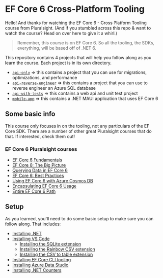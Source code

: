 # EF Core 6 Cross-Platform Tooling

Hello! And thanks for watching the EF Core 6 - Cross Platform Tooling course from Pluralsight. (And if you stumbled across this repo & want to watch the course? Head on over here to give it a whirl.)

> Remember, this course is on EF Core 6. So all the tooling, the SDKs, everything, will be based off of .NET 6.

This repository contains 4 projects that will help you follow along as you learn the course. Each project is in its own directory.

* [`api-only`](/api-only/GlobalTicket.Events.Api/) => this contains a project that you can use for migrations, optimizations, and performance
* [`api-reverse-engineer`](/api-reverse-engineer/GlobalTicket.Events.Api/) => this contains a project that you can use to reverse engineer an Azure SQL database
* [`api-with-tests`](/api-with-tests/GlobalTicket.Events/) => this contains a web api and unit test project
* [`mobile-app`](/mobile-app/) => this contains a .NET MAUI application that uses EF Core 6

## Some basic info

This course only focuses in on the tooling, not any particulars of the EF Core SDK. There are a number of other great Pluralsight courses that do that. If interested, check them out!

### EF Core 6 Pluralsight courses

* [EF Core 6 Fundamentals](https://pluralsight.pxf.io/mgWXBM)
* [EF Core 6: The Big Picture](https://pluralsight.pxf.io/x942P1)
* [Querying Data in EF Core 6](https://pluralsight.pxf.io/5b9M32)
* [EF Core 6: Best Practices](https://pluralsight.pxf.io/LPbxqa)
* [Using EF Core 6 with Azure Cosmos DB](https://pluralsight.pxf.io/9W5MPe)
* [Encapsulating EF Core 6 Usage](https://pluralsight.pxf.io/jWon3n)
* [Entire EF Core 6 Path](https://pluralsight.pxf.io/e4VrMg)

## Setup

As you learned, you'll need to do some basic setup to make sure you can follow along. That includes:

* [Installing .NET](https://dot.net)
* [Installing VS Code](https://visualstudio.com)
  * [Installing the SQLite extension](https://marketplace.visualstudio.com/items?itemName=alexcvzz.vscode-sqlite)
  * [Installing the Rainbow CSV extension](https://marketplace.visualstudio.com/items?itemName=mechatroner.rainbow-csv)
  * [Installing the CSV to table extension](https://marketplace.visualstudio.com/items?itemName=phplasma.csv-to-table)
* [Installing EF Core CLI tooling](https://learn.microsoft.com/en-us/ef/core/cli/)
* [Installing Azure Data Studio](https://learn.microsoft.com/en-us/sql/azure-data-studio/download-azure-data-studio?view=sql-server-ver16)
* [Installing .NET Counters](https://learn.microsoft.com/en-us/dotnet/core/diagnostics/dotnet-counters)
